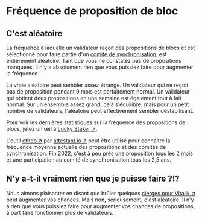 # Fréquence de proposition de bloc

## C'est aléatoire

La fréquence à laquelle un validateur reçoit des propositions de blocs et est sélectionné pour faire partie d'un [comité de synchronisation](../staking-glossary.md#sync-committee), est entièrement aléatoire. Tant que vous ne constatez pas de propositions manquées, il n'y a absolument rien que vous puissiez faire pour augmenter la fréquence.

La vraie aléatoire peut sembler assez étrange. Un validateur qui ne reçoit pas de proposition pendant 9 mois est parfaitement normal. Un validateur qui obtient deux propositions en une semaine est également tout à fait normal. Sur un ensemble assez grand, cela s'équilibre, mais pour un petit nombre de validateurs, l'aléatoire peut effectivement sembler déstabilisant.

Pour voir les dernières statistiques sur la fréquence des propositions de blocs, jetez un œil à [Lucky Staker ↗](https://luckystaker.com/home).

L'outil [ethdo ↗](https://github.com/wealdtech/ethdo) par [attestant.io ↗](https://www.attestant.io) peut être utilisé pour connaître la fréquence moyenne actuelle des propositions et des comités de synchronisation. Fin 2022, c'est à peu près une proposition tous les 2 mois et une participation au comité de synchronisation tous les 2,5 ans.

## N'y a-t-il vraiment rien que je puisse faire ?!?

Nous aimons plaisanter en disant que brûler quelques [cierges pour Vitalik ↗](https://www.etsy.com/listing/993553315/vitalik-buterin-prayer-candle-ethereum) peut augmenter vos chances. Mais non, sérieusement, c'est aléatoire. Il n'y a rien que vous puissiez faire pour augmenter vos chances de propositions, à part faire fonctionner plus de validateurs.
